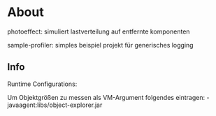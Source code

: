 
# About

photoeffect: simuliert lastverteilung auf entfernte komponenten

sample-profiler: simples beispiel projekt für generisches logging




## Info
Runtime Configurations:

Um Objektgrößen zu messen als VM-Argument folgendes eintragen:
-javaagent:libs/object-explorer.jar
